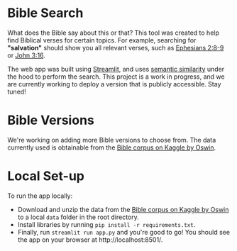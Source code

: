 # Bible Search
What does the Bible say about this or that? This tool was created to help find Biblical verses for certain topics. For example, searching for **"salvation"** should show you all relevant verses, such as [Ephesians 2:8-9](https://www.biblegateway.com/passage/?search=Ephesians+2%3A8-9&version=NIV) or [John 3:16](https://www.biblegateway.com/passage/?search=john+3%3A16&version=NIV). 

The web app was built using [Streamlit](streamlit.io), and uses [semantic similarity](https://github.com/UKPLab/sentence-transformers) under the hood to perform the search. This project is a work in progress, and we are currently working to deploy a version that is publicly accessible. Stay tuned!

# Bible Versions
We're working on adding more Bible versions to choose from. The data currently used is obtainable from the [Bible corpus on Kaggle by Oswin](https://www.kaggle.com/oswinrh/bible). 

# Local Set-up
To run the app locally:
* Download and unzip the data from the [Bible corpus on Kaggle by Oswin](https://www.kaggle.com/oswinrh/bible) to a local `data` folder in the root directory.
* Install libraries by running `pip install -r requirements.txt`.
* Finally, run `streamlit run app.py` and you're good to go! You should see the app  on your browser at http://localhost:8501/.
